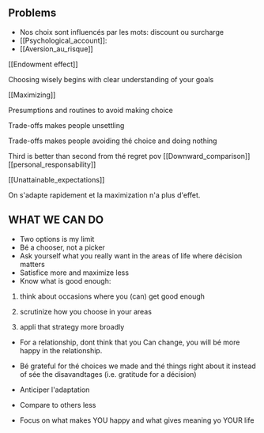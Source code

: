 ## Problems 
- Nos choix sont influencés par les mots: discount ou surcharge 
- [[Psychological_account]]: 
- [[Aversion_au_risque]]  
	 
[[Endowment effect]]

Choosing wisely begins with clear understanding of your goals

[[Maximizing]] 

Presumptions and routines to avoid making choice 

Trade-offs makes people unsettling

Trade-offs makes people avoiding thé choice and doing nothing 

Third is better than second from thé regret pov
[[Downward_comparison]]
[[personal_responsability]]

[[Unattainable_expectations]]

On s'adapte rapidement et la maximization n'a plus d'effet. 

## WHAT WE CAN DO 

- Two options is my limit 
- Bé a chooser, not a picker 
- Ask yourself what you really want in the areas of life where décision matters 
- Satisfice more and maximize less 
- Know what is good enough: 

1. think about occasions where you (can) get good enough 

2. scrutinize how you choose in your areas 

3. appli that strategy more broadly 

- For a relationship, dont think that you Can change, you will bé more happy in the relationship. 
- Bé grateful for thé choices we made and thé things right about it instead of sée the disavandtages (i.e. gratitude for a décision)

- Anticiper l'adaptation 
- Compare to others less 
- Focus on what makes YOU happy and what gives meaning yo YOUR life